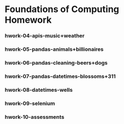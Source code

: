 # Foundations of Computing Homework

### hwork-04-apis-music+weather

### hwork-05-pandas-animals+billionaires

### hwork-06-pandas-cleaning-beers+dogs

### hwork-07-pandas-datetimes-blossoms+311

### hwork-08-datetimes-wells

### hwork-09-selenium

### hwork-10-assessments
